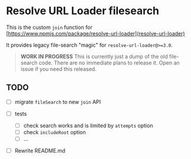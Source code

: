 # Resolve URL Loader filesearch

This is the custom `join` function for [https://www.npmjs.com/package/resolve-url-loader](resolve-url-loader)

It provides legacy file-search "magic" for `resolve-url-loader@>=3.0`.

> **WORK IN PROGRESS** This is currently just a dump of the old file-search code.
> There are no immediate plans to release it.
> Open an issue if you need this released.

## TODO

- [ ] migrate `fileSearch` to new `join` API

- [ ] tests
  - [ ] check search works and is limited by `attempts` option
  - [ ] check `includeRoot` option
  - [ ] ...

- [ ] Rewrite README.md
